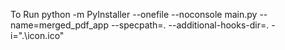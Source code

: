 To Run
python -m PyInstaller --onefile --noconsole main.py --name=merged_pdf_app --specpath=. --additional-hooks-dir=. -i=".\icon.ico"
